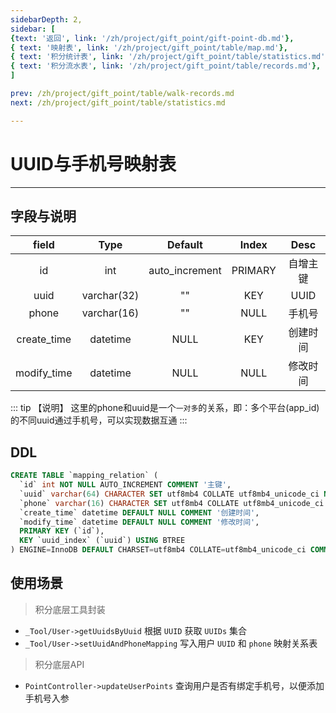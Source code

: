```yaml
---
sidebarDepth: 2,
sidebar: [
{text: '返回', link: '/zh/project/gift_point/gift-point-db.md'},
{ text: '映射表', link: '/zh/project/gift_point/table/map.md'},
{ text: '积分统计表', link: '/zh/project/gift_point/table/statistics.md'},
{ text: '积分流水表', link: '/zh/project/gift_point/table/records.md'},
]

prev: /zh/project/gift_point/table/walk-records.md
next: /zh/project/gift_point/table/statistics.md

---
```


# UUID与手机号映射表

---

## 字段与说明

|    field    |    Type     |    Default     |  Index  |   Desc   |
| :---------: | :---------: | :------------: | :-----: | :------: |
|     id      |     int     | auto_increment | PRIMARY | 自增主键 |
|    uuid     | varchar(32) |       ""       |   KEY   |   UUID   |
|    phone    | varchar(16) |       ""       |  NULL   | 手机号 |
| create_time |  datetime   |      NULL      |   KEY   | 创建时间 |
| modify_time |  datetime   |      NULL      |  NULL   | 修改时间 |

::: tip 【说明】
这里的phone和uuid是一个`一对多`的关系，即：多个平台(app_id)的不同uuid通过手机号，可以实现数据互通
:::


## DDL

```sql
CREATE TABLE `mapping_relation` (
  `id` int NOT NULL AUTO_INCREMENT COMMENT '主键',
  `uuid` varchar(64) CHARACTER SET utf8mb4 COLLATE utf8mb4_unicode_ci NOT NULL DEFAULT '' COMMENT '用户ID',
  `phone` varchar(16) CHARACTER SET utf8mb4 COLLATE utf8mb4_unicode_ci NOT NULL DEFAULT '' COMMENT '用户手机号',
  `create_time` datetime DEFAULT NULL COMMENT '创建时间',
  `modify_time` datetime DEFAULT NULL COMMENT '修改时间',
  PRIMARY KEY (`id`),
  KEY `uuid_index` (`uuid`) USING BTREE
) ENGINE=InnoDB DEFAULT CHARSET=utf8mb4 COLLATE=utf8mb4_unicode_ci COMMENT='UUID和手机号映射表';
```

## 使用场景

> 积分底层工具封装

- `_Tool/User->getUuidsByUuid` 根据 `UUID` 获取 `UUIDs` 集合
- `_Tool/User->setUuidAndPhoneMapping` 写入用户 `UUID` 和 `phone` 映射关系表


> 积分底层API

- `PointController->updateUserPoints` 查询用户是否有绑定手机号，以便添加手机号入参